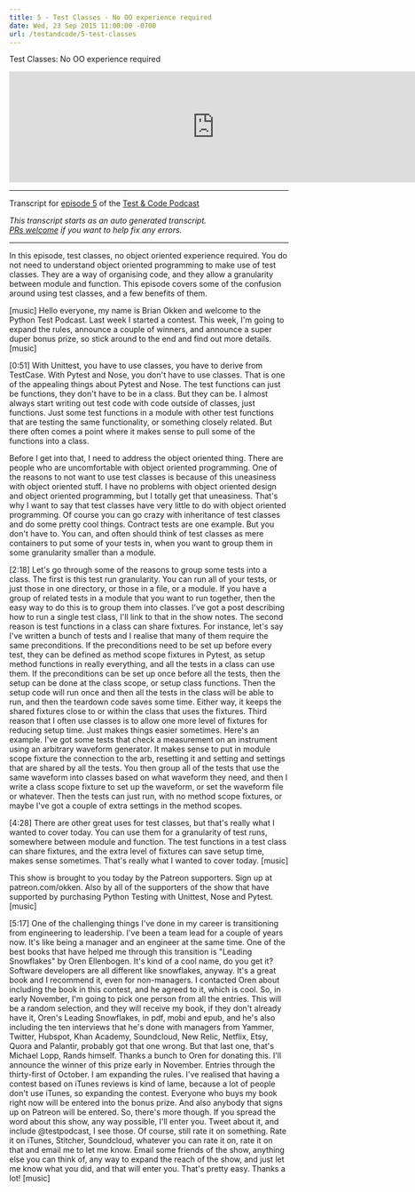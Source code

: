```yaml
---
title: 5 - Test Classes - No OO experience required
date: Wed, 23 Sep 2015 11:00:00 -0700
url: /testandcode/5-test-classes
---
```


Test Classes: No OO experience required

<iframe src="https://fireside.fm/player/v2/DOAjrBV2+WqPJCc7f" width="740" height="200" frameborder="0" scrolling="no">
</iframe>

---
Transcript for [episode 5](https://testandcode.com/5)
of the [Test & Code Podcast](https://testandcode.com/)

<em>This transcript starts as an auto generated transcript.</em><br/>
<em>[PRs welcome](https://github.com/okken/testandcode_transcripts) if you want to help fix any errors.</em><br/>

<!-- 
For people reading this on GitHub, the final page will be displayed at https://pythontest.com/testandcode
-->

---

In this episode, test classes, no object oriented experience required. You do not need to understand object oriented programming to make use of test classes. They are a way of organising code, and they allow a granularity between module and function. This episode covers some of the confusion around using test classes, and a few benefits of them.

[music] Hello everyone, my name is Brian Okken and welcome to the Python Test Podcast. Last week I started a contest. This week, I'm going to expand the rules, announce a couple of winners, and announce a super duper bonus prize, so stick around to the end and find out more details. [music]

[0:51] With Unittest, you have to use classes, you have to derive from TestCase. With Pytest and Nose, you don't have to use classes. That is one of the appealing things about Pytest and Nose. The test functions can just be functions, they don't have to be in a class. But they can be. I almost always start writing out test code with code outside of classes, just functions. Just some test functions in a module with other test functions that are testing the same functionality, or something closely related. But there often comes a point where it makes sense to pull some of the functions into a class.

Before I get into that, I need to address the object oriented thing. There are people who are uncomfortable with object oriented programming. One of the reasons to not want to use test classes is because of this uneasiness with object oriented stuff. I have no problems with object oriented design and object oriented programming, but I totally get that uneasiness. That's why I want to say that test classes have very little to do with object oriented programming. Of course you can go crazy with inheritance of test classes and do some pretty cool things. Contract tests are one example. But you don't have to. You can, and often should think of test classes as mere containers to put some of your tests in, when you want to group them in some granularity smaller than a module.

[2:18] Let's go through some of the reasons to group some tests into a class. The first is this test run granularity. You can run all of your tests, or just those in one directory, or those in a file, or a module. If you have a group of related tests in a module that you want to run together, then the easy way to do this is to group them into classes. I've got a post describing how to run a single test class, I'll link to that in the show notes. The second reason is test functions in a class can share fixtures. For instance, let's say I've written a bunch of tests and I realise that many of them require the same preconditions. If the preconditions need to be set up before every test, they can be defined as method scope fixtures in Pytest, as setup method functions in really everything, and all the tests in a class can use them. If the preconditions can be set up once before all the tests, then the setup can be done at the class scope, or setup class functions. Then the setup code will run once and then all the tests in the class will be able to run, and then the teardown code saves some time. Either way, it keeps the shared fixtures close to or within the class that uses the fixtures. Third reason that I often use classes is to allow one more level of fixtures for reducing setup time. Just makes things easier sometimes. Here's an example. I've got some tests that check a measurement on an instrument using an arbitrary waveform generator. It makes sense to put in module scope fixture the connection to the arb, resetting it and setting and settings that are shared by all the tests. You then group all of the tests that use the same waveform into classes based on what waveform they need, and then I write a class scope fixture to set up the waveform, or set the waveform file or whatever. Then the tests can just run, with no method scope fixtures, or maybe I've got a couple of extra settings in the method scopes.

[4:28] There are other great uses for test classes, but that's really what I wanted to cover today. You can use them for a granularity of test runs, somewhere between module and function. The test functions in a test class can share fixtures, and the extra level of fixtures can save setup time, makes sense sometimes. That's really what I wanted to cover today. [music]

This show is brought to you today by the Patreon supporters. Sign up at patreon.com/okken. Also by all of the supporters of the show that have supported by purchasing Python Testing with Unittest, Nose and Pytest. [music]

[5:17] One of the challenging things I've done in my career is transitioning from engineering to leadership. I've been a team lead for a couple of years now. It's like being a manager and an engineer at the same time. One of the best books that have helped me through this transition is "Leading Snowflakes" by Oren Ellenbogen. It's kind of a cool name, do you get it? Software developers are all different like snowflakes, anyway. It's a great book and I recommend it, even for non-managers. I contacted Oren about including the book in this contest, and he agreed to it, which is cool. So, in early November, I'm going to pick one person from all the entries. This will be a random selection, and they will receive my book, if they don't already have it, Oren's Leading Snowflakes, in pdf, mobi and epub, and he's also including the ten interviews that he's done with managers from Yammer, Twitter, Hubspot, Khan Academy, Soundcloud, New Relic, Netflix, Etsy, Quora and Palantir, probably got that one wrong. But that last one, that's Michael Lopp, Rands himself. Thanks a bunch to Oren for donating this. I'll announce the winner of this prize early in November. Entries through the thirty-first of October. I am expanding the rules. I've realised that having a contest based on iTunes reviews is kind of lame, because a lot of people don't use iTunes, so expanding the contest. Everyone who buys my book right now will be entered into the bonus prize. And also anybody that signs up on Patreon will be entered. So, there's more though. If you spread the word about this show, any way possible, I'll enter you. Tweet about it, and include @testpodcast, I see those. Of course, still rate it on something. Rate it on iTunes, Stitcher, Soundcloud, whatever you can rate it on, rate it on that and email me to let me know. Email some friends of the show, anything else you can think of, any way to expand the reach of the show, and just let me know what you did, and that will enter you. That's pretty easy. Thanks a lot! [music]
